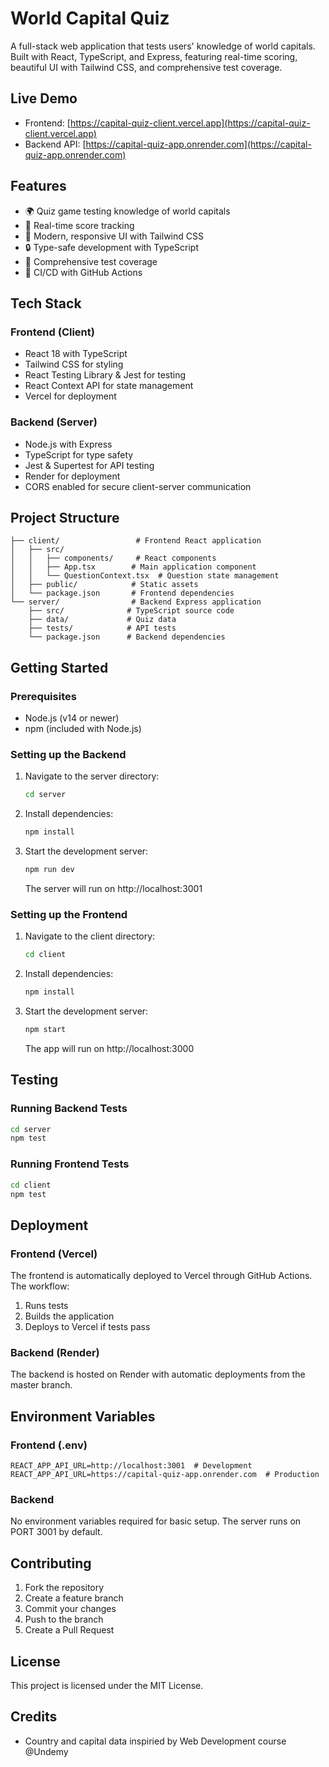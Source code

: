 # World Capital Quiz

A full-stack web application that tests users' knowledge of world capitals. Built with React, TypeScript, and Express, featuring real-time scoring, beautiful UI with Tailwind CSS, and comprehensive test coverage.

## Live Demo
- Frontend: [https://capital-quiz-client.vercel.app](https://capital-quiz-client.vercel.app)
- Backend API: [https://capital-quiz-app.onrender.com](https://capital-quiz-app.onrender.com)

## Features
- 🌍 Quiz game testing knowledge of world capitals
- 🎯 Real-time score tracking
- 💅 Modern, responsive UI with Tailwind CSS
- 🔒 Type-safe development with TypeScript
- 🧪 Comprehensive test coverage
- 🚀 CI/CD with GitHub Actions

## Tech Stack

### Frontend (Client)
- React 18 with TypeScript
- Tailwind CSS for styling
- React Testing Library & Jest for testing
- React Context API for state management
- Vercel for deployment

### Backend (Server)
- Node.js with Express
- TypeScript for type safety
- Jest & Supertest for API testing
- Render for deployment
- CORS enabled for secure client-server communication

## Project Structure
```
├── client/                 # Frontend React application
│   ├── src/
│   │   ├── components/     # React components
│   │   ├── App.tsx        # Main application component
│   │   └── QuestionContext.tsx  # Question state management
│   ├── public/            # Static assets
│   └── package.json       # Frontend dependencies
└── server/                # Backend Express application
    ├── src/              # TypeScript source code
    ├── data/             # Quiz data
    ├── tests/            # API tests
    └── package.json      # Backend dependencies
```

## Getting Started

### Prerequisites
- Node.js (v14 or newer)
- npm (included with Node.js)

### Setting up the Backend

1. Navigate to the server directory:
   ```bash
   cd server
   ```

2. Install dependencies:
   ```bash
   npm install
   ```

3. Start the development server:
   ```bash
   npm run dev
   ```
   The server will run on http://localhost:3001

### Setting up the Frontend

1. Navigate to the client directory:
   ```bash
   cd client
   ```

2. Install dependencies:
   ```bash
   npm install
   ```

3. Start the development server:
   ```bash
   npm start
   ```
   The app will run on http://localhost:3000

## Testing

### Running Backend Tests
```bash
cd server
npm test
```

### Running Frontend Tests
```bash
cd client
npm test
```

## Deployment

### Frontend (Vercel)
The frontend is automatically deployed to Vercel through GitHub Actions. The workflow:
1. Runs tests
2. Builds the application
3. Deploys to Vercel if tests pass

### Backend (Render)
The backend is hosted on Render with automatic deployments from the master branch.

## Environment Variables

### Frontend (.env)
```
REACT_APP_API_URL=http://localhost:3001  # Development
REACT_APP_API_URL=https://capital-quiz-app.onrender.com  # Production
```

### Backend
No environment variables required for basic setup. The server runs on PORT 3001 by default.

## Contributing
1. Fork the repository
2. Create a feature branch
3. Commit your changes
4. Push to the branch
5. Create a Pull Request

## License
This project is licensed under the MIT License.

## Credits
- Country and capital data inspiried by Web Development course @Undemy
